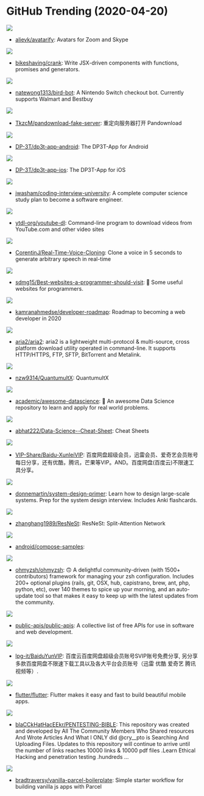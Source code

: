 # GitHub Trending (2020-04-20)

![](https://img.shields.io/badge/Python-New%20467-green?style=flat-square&logo=appveyor)
- [alievk/avatarify](https://github.com/alievk/avatarify): Avatars for Zoom and Skype

![](https://img.shields.io/badge/TypeScript-New%20116-green?style=flat-square&logo=appveyor)
- [bikeshaving/crank](https://github.com/bikeshaving/crank): Write JSX-driven components with functions, promises and generators.

![](https://img.shields.io/badge/Python-New%2043-green?style=flat-square&logo=appveyor)
- [natewong1313/bird-bot](https://github.com/natewong1313/bird-bot): A Nintendo Switch checkout bot. Currently supports Walmart and Bestbuy

![](https://img.shields.io/badge/HTML-New%20249-green?style=flat-square&logo=appveyor)
- [TkzcM/pandownload-fake-server](https://github.com/TkzcM/pandownload-fake-server): 重定向服务器打开 Pandownload

![](https://img.shields.io/badge/none-New%2034-green?style=flat-square&logo=appveyor)
- [DP-3T/dp3t-app-android](https://github.com/DP-3T/dp3t-app-android): The DP3T-App for Android

![](https://img.shields.io/badge/Swift-New%2028-green?style=flat-square&logo=appveyor)
- [DP-3T/dp3t-app-ios](https://github.com/DP-3T/dp3t-app-ios): The DP3T-App for iOS

![](https://img.shields.io/badge/none-New%20244-green?style=flat-square&logo=appveyor)
- [jwasham/coding-interview-university](https://github.com/jwasham/coding-interview-university): A complete computer science study plan to become a software engineer.

![](https://img.shields.io/badge/Python-New%20126-green?style=flat-square&logo=appveyor)
- [ytdl-org/youtube-dl](https://github.com/ytdl-org/youtube-dl): Command-line program to download videos from YouTube.com and other video sites

![](https://img.shields.io/badge/Python-New%20104-green?style=flat-square&logo=appveyor)
- [CorentinJ/Real-Time-Voice-Cloning](https://github.com/CorentinJ/Real-Time-Voice-Cloning): Clone a voice in 5 seconds to generate arbitrary speech in real-time

![](https://img.shields.io/badge/none-New%20197-green?style=flat-square&logo=appveyor)
- [sdmg15/Best-websites-a-programmer-should-visit](https://github.com/sdmg15/Best-websites-a-programmer-should-visit): 🔗 Some useful websites for programmers.

![](https://img.shields.io/badge/none-New%20299-green?style=flat-square&logo=appveyor)
- [kamranahmedse/developer-roadmap](https://github.com/kamranahmedse/developer-roadmap): Roadmap to becoming a web developer in 2020

![](https://img.shields.io/badge/C%2B%2B-New%2067-green?style=flat-square&logo=appveyor)
- [aria2/aria2](https://github.com/aria2/aria2): aria2 is a lightweight multi-protocol & multi-source, cross platform download utility operated in command-line. It supports HTTP/HTTPS, FTP, SFTP, BitTorrent and Metalink.

![](https://img.shields.io/badge/none-New%2020-green?style=flat-square&logo=appveyor)
- [nzw9314/QuantumultX](https://github.com/nzw9314/QuantumultX): QuantumultX

![](https://img.shields.io/badge/none-New%2082-green?style=flat-square&logo=appveyor)
- [academic/awesome-datascience](https://github.com/academic/awesome-datascience): 📝 An awesome Data Science repository to learn and apply for real world problems.

![](https://img.shields.io/badge/TeX-New%2089-green?style=flat-square&logo=appveyor)
- [abhat222/Data-Science--Cheat-Sheet](https://github.com/abhat222/Data-Science--Cheat-Sheet): Cheat Sheets

![](https://img.shields.io/badge/none-New%20209-green?style=flat-square&logo=appveyor)
- [VIP-Share/Baidu-XunleiVIP](https://github.com/VIP-Share/Baidu-XunleiVIP): 百度网盘超级会员，迅雷会员、爱奇艺会员账号每日分享，还有优酷，腾讯，芒果等VIP。AND。百度网盘(百度云)不限速工具分享。

![](https://img.shields.io/badge/Python-New%20230-green?style=flat-square&logo=appveyor)
- [donnemartin/system-design-primer](https://github.com/donnemartin/system-design-primer): Learn how to design large-scale systems. Prep for the system design interview. Includes Anki flashcards.

![](https://img.shields.io/badge/Python-New%20126-green?style=flat-square&logo=appveyor)
- [zhanghang1989/ResNeSt](https://github.com/zhanghang1989/ResNeSt): ResNeSt: Split-Attention Network

![](https://img.shields.io/badge/Kotlin-New%2024-green?style=flat-square&logo=appveyor)
- [android/compose-samples](https://github.com/android/compose-samples): 

![](https://img.shields.io/badge/Shell-New%20180-green?style=flat-square&logo=appveyor)
- [ohmyzsh/ohmyzsh](https://github.com/ohmyzsh/ohmyzsh): 🙃 A delightful community-driven (with 1500+ contributors) framework for managing your zsh configuration. Includes 200+ optional plugins (rails, git, OSX, hub, capistrano, brew, ant, php, python, etc), over 140 themes to spice up your morning, and an auto-update tool so that makes it easy to keep up with the latest updates from the community.

![](https://img.shields.io/badge/Python-New%20308-green?style=flat-square&logo=appveyor)
- [public-apis/public-apis](https://github.com/public-apis/public-apis): A collective list of free APIs for use in software and web development.

![](https://img.shields.io/badge/none-New%20176-green?style=flat-square&logo=appveyor)
- [lpg-it/BaiduYunVIP](https://github.com/lpg-it/BaiduYunVIP): 百度云百度网盘超级会员账号SVIP账号免费分享, 另分享多款百度网盘不限速下载工具以及各大平台会员账号（迅雷 优酷 爱奇艺 腾讯视频等）.

![](https://img.shields.io/badge/Dart-New%20104-green?style=flat-square&logo=appveyor)
- [flutter/flutter](https://github.com/flutter/flutter): Flutter makes it easy and fast to build beautiful mobile apps.

![](https://img.shields.io/badge/none-New%2041-green?style=flat-square&logo=appveyor)
- [blaCCkHatHacEEkr/PENTESTING-BIBLE](https://github.com/blaCCkHatHacEEkr/PENTESTING-BIBLE): This repository was created and developed by All The Community Members Who Shared resources And Wrote Articles And What I ONLY did @cry__pto is Searching And Uploading Files. Updates to this repository will continue to arrive until the number of links reaches 10000 links & 10000 pdf files .Learn Ethical Hacking and penetration testing .hundreds …

![](https://img.shields.io/badge/JavaScript-New%2069-green?style=flat-square&logo=appveyor)
- [bradtraversy/vanilla-parcel-boilerplate](https://github.com/bradtraversy/vanilla-parcel-boilerplate): Simple starter workflow for building vanilla js apps with Parcel

